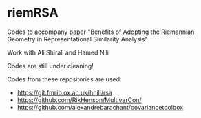 # riemRSA

Codes to accompany paper "Benefits of Adopting the Riemannian Geometry in Representational Similarity Analysis"

Work with Ali Shirali and Hamed Nili



Codes are still under cleaning!


Codes from these repositories are used:

- https://git.fmrib.ox.ac.uk/hnili/rsa
- https://github.com/RikHenson/MultivarCon/
- https://github.com/alexandrebarachant/covariancetoolbox

